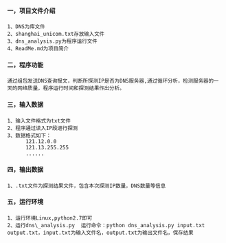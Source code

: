 #### 一，项目文件介绍
	1、DNS为库文件
	2、shanghai_unicom.txt存放输入文件
	3、dns_analysis.py为程序运行文件
	4、ReadMe.md为项目简介

#### 二，程序功能
	通过组包发送DNS查询报文，判断所探测IP是否为DNS服务器,通过循环分析，检测服务器的一天的网络质量，程序运行时间和探测结果作出分析。

#### 三，输入数据
	1、输入文件格式为txt文件
	2、程序通过读入IP段进行探测
	3、数据格式如下：
	      121.12.0.0 
	      121.13.255.255
	      ......

#### 四，输出数据
	1、.txt文件为探测结果文件，包含本次探测IP数量，DNS数量等信息

#### 五，运行环境
	1、运行环境Linux,python2.7即可
	2、运行dns\_analysis.py  运行命令：python dns_analysis.py input.txt output.txt，input.txt为输入文件名，output.txt为输出文件名，保存结果
